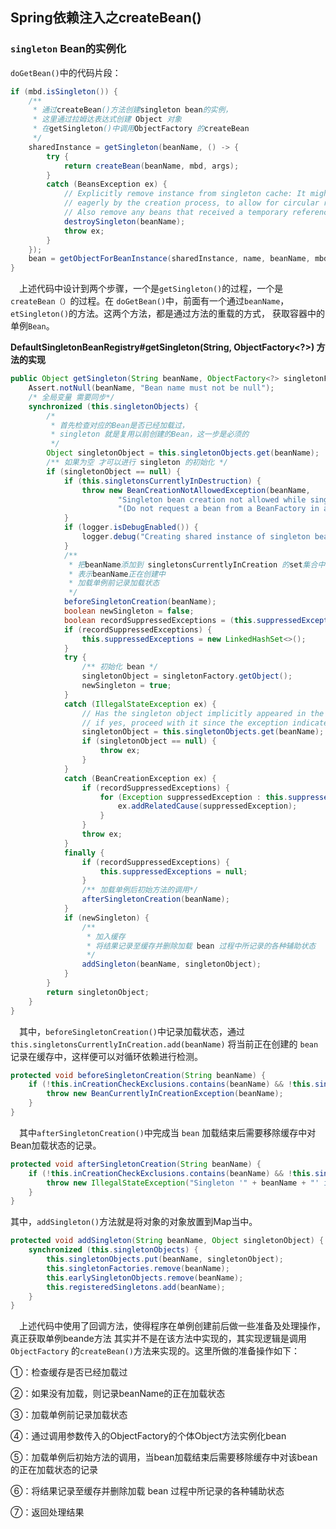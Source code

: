 ## Spring依赖注入之createBean()
### `singleton` Bean的实例化

`doGetBean()`中的代码片段：

```java
if (mbd.isSingleton()) {
    /**
     * 通过createBean()方法创建singleton bean的实例，
     * 这里通过拉姆达表达式创建 Object 对象
     * 在getSingleton()中调用ObjectFactory 的createBean
     */
    sharedInstance = getSingleton(beanName, () -> {
        try {
            return createBean(beanName, mbd, args);
        }
        catch (BeansException ex) {
            // Explicitly remove instance from singleton cache: It might have been put there
            // eagerly by the creation process, to allow for circular reference resolution.
            // Also remove any beans that received a temporary reference to the bean.
            destroySingleton(beanName);
            throw ex;
        }
    });
    bean = getObjectForBeanInstance(sharedInstance, name, beanName, mbd);
}
```
&ensp;&ensp;上述代码中设计到两个步骤，一个是`getSingleton()`的过程，一个是`createBean（）`的过程。在
`doGetBean()`中，前面有一个通过`beanName`，`etSingleton()`的方法。这两个方法，都是通过方法的重载的方式，
获取容器中的单例`Bean`。

**DefaultSingletonBeanRegistry#getSingleton(String, ObjectFactory<?>)
方法的实现**

```java
public Object getSingleton(String beanName, ObjectFactory<?> singletonFactory) {
    Assert.notNull(beanName, "Bean name must not be null");
    /* 全局变量 需要同步*/
    synchronized (this.singletonObjects) {
        /*
         * 首先检查对应的Bean是否已经加载过，
         * singleton 就是复用以前创建的Bean，这一步是必须的
         */
        Object singletonObject = this.singletonObjects.get(beanName);
        /** 如果为空 才可以进行 singleton 的初始化 */
        if (singletonObject == null) {
            if (this.singletonsCurrentlyInDestruction) {
                throw new BeanCreationNotAllowedException(beanName,
                        "Singleton bean creation not allowed while singletons of this factory are in destruction " +
                        "(Do not request a bean from a BeanFactory in a destroy method implementation!)");
            }
            if (logger.isDebugEnabled()) {
                logger.debug("Creating shared instance of singleton bean '" + beanName + "'");
            }
            /**
             * 把beanName添加到 singletonsCurrentlyInCreation 的set集合中
             * 表示beanName正在创建中
             * 加载单例前记录加载状态
             */
            beforeSingletonCreation(beanName);
            boolean newSingleton = false;
            boolean recordSuppressedExceptions = (this.suppressedExceptions == null);
            if (recordSuppressedExceptions) {
                this.suppressedExceptions = new LinkedHashSet<>();
            }
            try {
                /** 初始化 bean */
                singletonObject = singletonFactory.getObject();
                newSingleton = true;
            }
            catch (IllegalStateException ex) {
                // Has the singleton object implicitly appeared in the meantime ->
                // if yes, proceed with it since the exception indicates that state.
                singletonObject = this.singletonObjects.get(beanName);
                if (singletonObject == null) {
                    throw ex;
                }
            }
            catch (BeanCreationException ex) {
                if (recordSuppressedExceptions) {
                    for (Exception suppressedException : this.suppressedExceptions) {
                        ex.addRelatedCause(suppressedException);
                    }
                }
                throw ex;
            }
            finally {
                if (recordSuppressedExceptions) {
                    this.suppressedExceptions = null;
                }
                /** 加载单例后初始方法的调用*/
                afterSingletonCreation(beanName);
            }
            if (newSingleton) {
                /**
                 * 加入缓存
                 * 将结果记录至缓存并删除加载 bean 过程中所记录的各种辅助状态
                 */
                addSingleton(beanName, singletonObject);
            }
        }
        return singletonObject;
    }
}
```
&ensp;&ensp;其中，`beforeSingletonCreation()`中记录加载状态，通过`this.singletonsCurrentlyInCreation.add(beanName)`
将当前正在创建的 `bean` 记录在缓存中，这样便可以对循环依赖进行检测。

```java
protected void beforeSingletonCreation(String beanName) {
    if (!this.inCreationCheckExclusions.contains(beanName) && !this.singletonsCurrentlyInCreation.add(beanName)) {
        throw new BeanCurrentlyInCreationException(beanName);
    }
} 
```

&ensp;&ensp;其中`afterSingletonCreation()`中完成当 `bean`
加载结束后需要移除缓存中对Bean加载状态的记录。

```java
protected void afterSingletonCreation(String beanName) {
    if (!this.inCreationCheckExclusions.contains(beanName) && !this.singletonsCurrentlyInCreation.remove(beanName)) {
        throw new IllegalStateException("Singleton '" + beanName + "' isn't currently in creation");
    }
}
```

其中，`addSingleton()`方法就是将对象的对象放置到Map当中。

```java
protected void addSingleton(String beanName, Object singletonObject) {
    synchronized (this.singletonObjects) {
        this.singletonObjects.put(beanName, singletonObject);
        this.singletonFactories.remove(beanName);
        this.earlySingletonObjects.remove(beanName);
        this.registeredSingletons.add(beanName);
    }
}
```

&ensp;&ensp;上述代码中使用了回调方法，使得程序在单例创建前后做一些准备及处理操作，真正获取单例beande方法
其实并不是在该方法中实现的，其实现逻辑是调用 `ObjectFactory`
的`createBean()`方法来实现的。这里所做的准备操作如下：

①：检查缓存是否已经加载过

②：如果没有加载，则记录beanName的正在加载状态

③：加载单例前记录加载状态

④：通过调用参数传入的ObjectFactory的个体Object方法实例化bean

⑤：加载单例后初始方法的调用，当bean加载结束后需要移除缓存中对该bean的正在加载状态的记录

⑥：将结果记录至缓存并删除加载 bean 过程中所记录的各种辅助状态

⑦：返回处理结果





